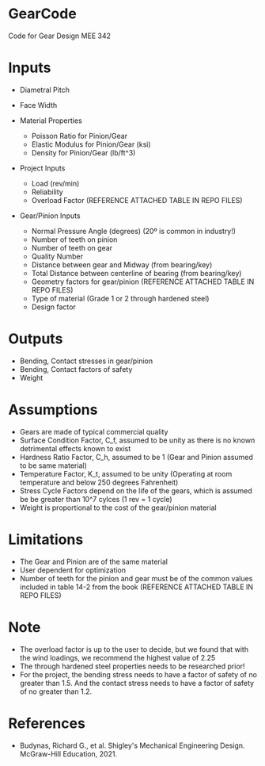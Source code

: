 # GearCode
Code for Gear Design MEE 342

# Inputs
- Diametral Pitch
- Face Width

- Material Properties
  - Poisson Ratio for Pinion/Gear
  - Elastic Modulus for Pinion/Gear (ksi)
  - Density for Pinion/Gear (lb/ft^3)

- Project Inputs
  - Load (rev/min)
  - Reliability
  - Overload Factor (REFERENCE ATTACHED TABLE IN REPO FILES)

- Gear/Pinion Inputs
  - Normal Pressure Angle (degrees) (20º is common in industry!)
  - Number of teeth on pinion
  - Number of teeth on gear 
  - Quality Number
  - Distance between gear and Midway (from bearing/key)
  - Total Distance between centerline of bearing (from bearing/key)
  - Geometry factors for gear/pinion (REFERENCE ATTACHED TABLE IN REPO FILES)
  - Type of material (Grade 1 or 2 through hardened steel)
  - Design factor

# Outputs
- Bending, Contact stresses in gear/pinion
- Bending, Contact factors of safety
- Weight

# Assumptions
- Gears are made of typical commercial quality
- Surface Condition Factor, C_f, assumed to be unity as there is no known detrimental effects known to exist
- Hardness Ratio Factor, C_h, assumed to be 1 (Gear and Pinion assumed to be same material)
- Temperature Factor, K_t, assumed to be unity (Operating at room temperature and below 250 degrees Fahrenheit)
- Stress Cycle Factors depend on the life of the gears, which is assumed be be greater than 10^7 cylces (1 rev = 1 cycle)
- Weight is proportional to the cost of the gear/pinion material

# Limitations
- The Gear and Pinion are of the same material
- User dependent for optimization
- Number of teeth for the pinion and gear must be of the common values included in table 14-2 from the book (REFERENCE ATTACHED TABLE IN REPO FILES)

# Note
- The overload factor is up to the user to decide, but we found that with the wind loadings, we recommend the highest value of 2.25
- The through hardened steel properties needs to be researched prior!
- For the project, the bending stress needs to have a factor of safety of no greater than 1.5. And the contact stress needs to have a factor of safety of no greater than 1.2.

# References
- Budynas, Richard G., et al. Shigley's Mechanical Engineering Design. McGraw-Hill Education, 2021. 
